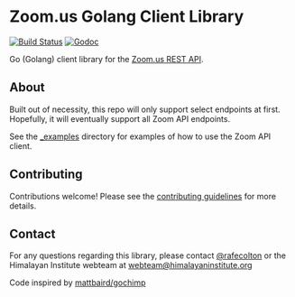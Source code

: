 # Zoom.us Golang Client Library

[![Build Status](https://travis-ci.org/himalayan-institute/zoom-lib-golang.svg?branch=master)](https://travis-ci.org/himalayan-institute/zoom-lib-golang)
[![Godoc](https://godoc.org/github.com/himalayan-institute/zoom-lib-golang?status.svg)](https://godoc.org/github.com/himalayan-institute/zoom-lib-golang)

Go (Golang) client library for the [Zoom.us REST
API](git@github.com:himalayan-institute/zoom-lib-golang.git).

## About

Built out of necessity, this repo will only support select endpoints at
first. Hopefully, it will eventually support all Zoom API endpoints.

See the [\_examples](_examples/) directory for examples of how to use
the Zoom API client.

## Contributing

Contributions welcome! Please see the [contributing
guidelines](CONTRIBUTING.md) for more details.

## Contact

For any questions regarding this library, please contact
[@rafecolton](https://github.com/rafecolton) or the Himalayan Institute
webteam at webteam@himalayaninstitute.org

Code inspired by
[mattbaird/gochimp](https://github.com/mattbaird/gochimp)
